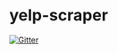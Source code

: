 # yelp-scraper

[![Gitter](https://badges.gitter.im/cmax727/yelp-scraper.svg)](https://gitter.im/cmax727/yelp-scraper?utm_source=badge&utm_medium=badge&utm_campaign=pr-badge&utm_content=badge)